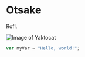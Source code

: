 # Otsake

Rofl.

![Image of Yaktocat](https://octodex.github.com/images/yaktocat.png)

``` javascript
var myVar = "Hello, world!";
```
